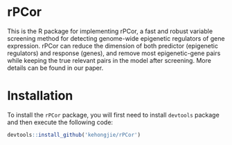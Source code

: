 # rPCor

This is the R package for implementing rPCor, a fast and robust variable screening method for detecting genome-wide epigenetic regulators of gene expression. rPCor can reduce the dimension of both predictor (epigenetic regulators) and response (genes), and remove most epigenetic-gene pairs while keeping the true relevant pairs in the model after screening. More details can be found in our paper.


# Installation

To install the `rPCor` package, you will first need to install `devtools` package and then execute the following code: 

```R
devtools::install_github('kehongjie/rPCor')
```
